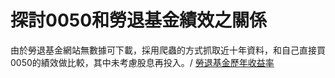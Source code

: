 # 探討0050和勞退基金績效之關係
由於勞退基金網站無數據可下載，採用爬蟲的方式抓取近十年資料，和自己直接買0050的績效做比較，其中未考慮股息再投入。/ 
[勞退基金歷年收益率](https://www.blf.gov.tw/49200/49255/49261/49269/49279/73028/)
